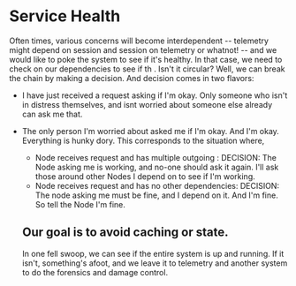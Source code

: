 # Service Health
Often times, various concerns will become interdependent -- telemetry might depend on session and session on telemetry or whatnot! -- and we would like to poke the system to see if it's healthy. In that case, we need to check on our dependencies to see if th . Isn't it circular? Well, we can break the chain by making a decision. And decision comes in two flavors:
- I have just received a request asking if I'm okay. Only someone who isn't in distress themselves, and isnt worried about someone else already can ask me that.
- The only person I'm worried about asked me if I'm okay. And I'm okay. Everything is hunky dory.
  This corresponds to the situation where,
  - Node receives request and has multiple outgoing : DECISION: The Node asking me is working, and no-one should ask it again. I'll ask those around other Nodes I depend on to see if I'm working.
  - Node receives request and has no other dependencies: DECISION: The node asking me must be fine, and I depend on it. And I'm fine. So tell the Node I'm fine.

  ## Our goal is to avoid caching or state.
  In one fell swoop, we can see if the entire system is up and running. If it isn't, something's afoot, and we leave it to telemetry and another system to do the forensics and damage control.
